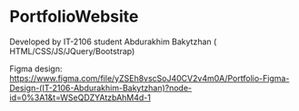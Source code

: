 # PortfolioWebsite
Developed by IT-2106 student Abdurakhim Bakytzhan ( HTML/CSS/JS/JQuery/Bootstrap)

Figma design: https://www.figma.com/file/yZSEh8vscSoJ40CV2v4m0A/Portfolio-Figma-Design-(IT-2106-Abdurakhim-Bakytzhan)?node-id=0%3A1&t=WSeQDZYAtzbAhM4d-1
